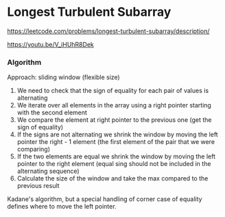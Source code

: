 # Longest Turbulent Subarray

https://leetcode.com/problems/longest-turbulent-subarray/description/

https://youtu.be/V_iHUhR8Dek

### Algorithm
Approach: sliding window (flexible size)

1) We need to check that the sign of equality for each pair of values is alternating
2) We iterate over all elements in the array using a right pointer starting with the second element
3) We compare the element at right pointer to the previous one (get the sign of equality)
4) If the signs are not alternating we shrink the window by moving the left pointer the right - 1 element (the first element of the pair that we were comparing)
5) If the two elements are equal we shrink the window by moving the left pointer to the right element (equal sing should not be included in the alternating sequence)
6) Calculate the size of the window and take the max compared to the previous result

Kadane's algorithm, but a special handling of corner case of equality defines where to move the left pointer.